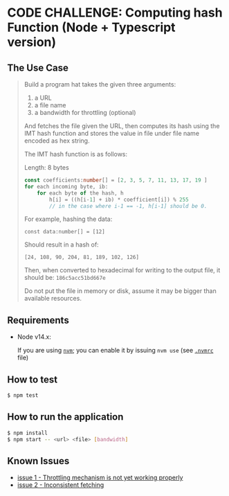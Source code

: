 # CODE CHALLENGE: Computing hash Function (Node + Typescript version)

## The Use Case

> Build a program hat takes the given three arguments:
> 
> 1. a URL
> 2. a file name
> 3. a bandwidth for throttling (optional)
>
> And fetches the file given the URL,
> then computes its hash using the IMT hash function
> and stores the value in file under file name
> encoded as hex string.
>
> The IMT hash function is as follows:
>
> Length: 8 bytes
>
> ```typescript
> const coefficients:number[] = [2, 3, 5, 7, 11, 13, 17, 19 ]
> for each incoming byte, ib:
>     for each byte of the hash, h
>         h[i] = ((h[i-1] + ib) * coefficient[i]) % 255
>         // in the case where i-1 == -1, h[i-1] should be 0.
> ```
> 
> For example, hashing the data:
>
> `const data:number[] = [12]`
>
> Should result in a hash of:
>
> `[24, 108, 90, 204, 81, 189, 102, 126]`
>
> Then, when converted to hexadecimal for writing to the output file, it should be:
> `186c5acc51bd667e`
>
> Do not put the file in memory or disk, assume it may be bigger than available resources.

## Requirements

- Node v14.x:

  If you are using [`nvm`](https://github.com/nvm-sh/nvm); you can enable it by issuing `nvm use` (see [`.nvmrc`](./.nvmrc) file)

## How to test

```sh
$ npm test
```

## How to run the application

```sh
$ npm install
$ npm start -- <url> <file> [bandwidth]
```

## Known Issues

- [issue 1 - Throttling mechanism is not yet working properly](https://github.com/elfrucool/imt_challenge_ts/issues/1)
- [issue 2 - Inconsistent fetching](https://github.com/elfrucool/imt_challenge_ts/issues/2)
